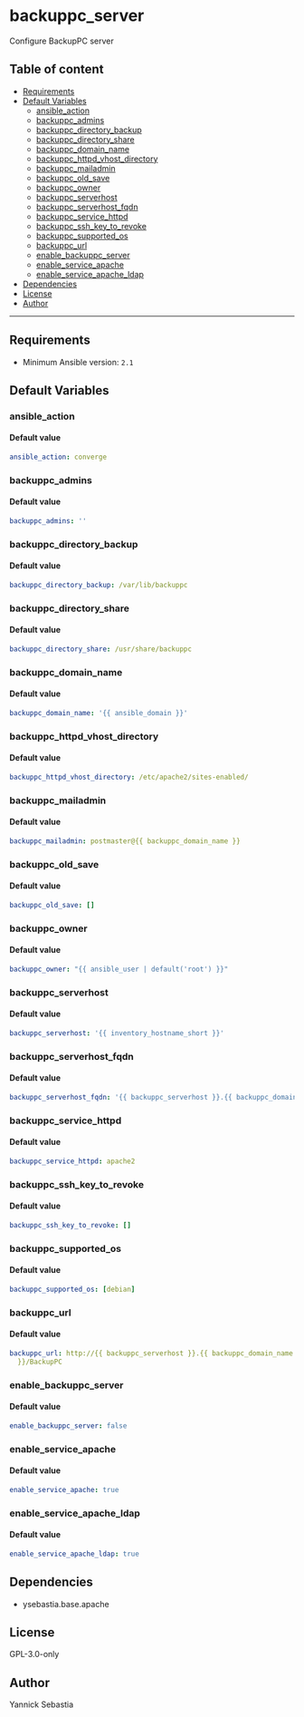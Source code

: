 # backuppc_server

Configure BackupPC server

## Table of content

- [Requirements](#requirements)
- [Default Variables](#default-variables)
  - [ansible_action](#ansible_action)
  - [backuppc_admins](#backuppc_admins)
  - [backuppc_directory_backup](#backuppc_directory_backup)
  - [backuppc_directory_share](#backuppc_directory_share)
  - [backuppc_domain_name](#backuppc_domain_name)
  - [backuppc_httpd_vhost_directory](#backuppc_httpd_vhost_directory)
  - [backuppc_mailadmin](#backuppc_mailadmin)
  - [backuppc_old_save](#backuppc_old_save)
  - [backuppc_owner](#backuppc_owner)
  - [backuppc_serverhost](#backuppc_serverhost)
  - [backuppc_serverhost_fqdn](#backuppc_serverhost_fqdn)
  - [backuppc_service_httpd](#backuppc_service_httpd)
  - [backuppc_ssh_key_to_revoke](#backuppc_ssh_key_to_revoke)
  - [backuppc_supported_os](#backuppc_supported_os)
  - [backuppc_url](#backuppc_url)
  - [enable_backuppc_server](#enable_backuppc_server)
  - [enable_service_apache](#enable_service_apache)
  - [enable_service_apache_ldap](#enable_service_apache_ldap)
- [Dependencies](#dependencies)
- [License](#license)
- [Author](#author)

---

## Requirements

- Minimum Ansible version: `2.1`

## Default Variables

### ansible_action

#### Default value

```YAML
ansible_action: converge
```

### backuppc_admins

#### Default value

```YAML
backuppc_admins: ''
```

### backuppc_directory_backup

#### Default value

```YAML
backuppc_directory_backup: /var/lib/backuppc
```

### backuppc_directory_share

#### Default value

```YAML
backuppc_directory_share: /usr/share/backuppc
```

### backuppc_domain_name

#### Default value

```YAML
backuppc_domain_name: '{{ ansible_domain }}'
```

### backuppc_httpd_vhost_directory

#### Default value

```YAML
backuppc_httpd_vhost_directory: /etc/apache2/sites-enabled/
```

### backuppc_mailadmin

#### Default value

```YAML
backuppc_mailadmin: postmaster@{{ backuppc_domain_name }}
```

### backuppc_old_save

#### Default value

```YAML
backuppc_old_save: []
```

### backuppc_owner

#### Default value

```YAML
backuppc_owner: "{{ ansible_user | default('root') }}"
```

### backuppc_serverhost

#### Default value

```YAML
backuppc_serverhost: '{{ inventory_hostname_short }}'
```

### backuppc_serverhost_fqdn

#### Default value

```YAML
backuppc_serverhost_fqdn: '{{ backuppc_serverhost }}.{{ backuppc_domain_name }}'
```

### backuppc_service_httpd

#### Default value

```YAML
backuppc_service_httpd: apache2
```

### backuppc_ssh_key_to_revoke

#### Default value

```YAML
backuppc_ssh_key_to_revoke: []
```

### backuppc_supported_os

#### Default value

```YAML
backuppc_supported_os: [debian]
```

### backuppc_url

#### Default value

```YAML
backuppc_url: http://{{ backuppc_serverhost }}.{{ backuppc_domain_name 
  }}/BackupPC
```

### enable_backuppc_server

#### Default value

```YAML
enable_backuppc_server: false
```

### enable_service_apache

#### Default value

```YAML
enable_service_apache: true
```

### enable_service_apache_ldap

#### Default value

```YAML
enable_service_apache_ldap: true
```

## Dependencies

- ysebastia.base.apache

## License

GPL-3.0-only

## Author

Yannick Sebastia

